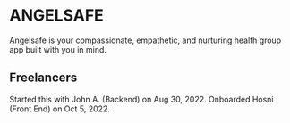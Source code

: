 # ANGELSAFE
Angelsafe is your compassionate, empathetic, and nurturing health group app built with you in mind.

## Freelancers
Started this with John A. (Backend) on Aug 30, 2022.
Onboarded Hosni (Front End) on Oct 5, 2022. 
